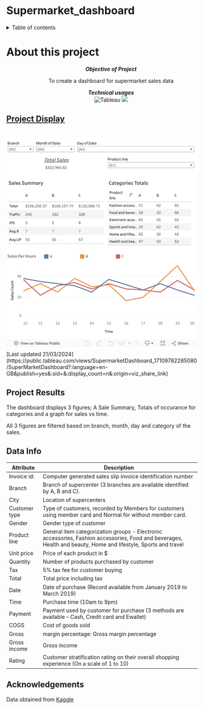 # Supermarket_dashboard

<details>
    <summary>Table of contents</summary>
        <ul>
            <a href="#about-this-project"> About this Project</a></ul>
        <ul>
            <a href="#project-display"> Project Display</a></ul>
        <ul>
            <a href="#project-results"> Project Results</a></ul>
        <ul>
            <a href="#Acknowledgements"> Acknowledgements</a></ul>



</details>

# About this project 

<div align = "center">
    <ol> 
        <ul> <b><i>Objective of Project</b></i>
                <p> To create a dashboard for supermarket sales data</ul>
        <ul><b><i>Technical usages</b></i>
            <br>
            <img src ="https://img.shields.io/badge/Tableu-10EAE3" alt="Tableau">
            <img src = "https://img.shields.io/badge/Python-38EA10"></ul>

</div>


## [Project Display](https://public.tableau.com/views/SupermarketDashboard_17109782285080/SuperMarketDashboard?:language=en-GB&publish=yes&:sid=&:display_count=n&:origin=viz_share_link)

<br>
<!-- Display image of project -->
<img src="https://github.com/PeterTramm/Supermarket_dashboard/blob/macBranch/Assests/Dashboard.png"/>
<br>
<!-- Define last update for project if necessary -->
[Last updated 21/03/2024](https://public.tableau.com/views/SupermarketDashboard_17109782285080/SuperMarketDashboard?:language=en-GB&publish=yes&:sid=&:display_count=n&:origin=viz_share_link)


## Project Results 
The dashboard displays 3 figures; A Sale Summary, Totals of occurance for categories and a graph for sales vs time. 

All 3 figures are filtered based on branch, month, day and category of the sales. 

## Data Info
| Attribute | Description |
| --- | --- |
| Invoice id:  | Computer generated sales slip invoice identification number |
| Branch | Branch of supercenter (3 branches are available identified by A, B and C). |
| City |Location of supercenters | 
| Customer type | Type of customers, recorded by Members for customers using member card and Normal for without member card. | 
|Gender | Gender type of customer |
|Product line | General item categorization groups - Electronic accessories, Fashion accessories, Food and beverages, Health and beauty, Home and lifestyle, Sports and travel |
|Unit price | Price of each product in $ |
|Quantity | Number of products purchased by customer |
|Tax | 5% tax fee for customer buying |
|Total | Total price including tax |
|Date | Date of purchase (Record available from January 2019 to March 2019) |
|Time | Purchase time (10am to 9pm) |
|Payment | Payment used by customer for purchase (3 methods are available – Cash, Credit card and Ewallet) |
|COGS | Cost of goods sold |
|Gross | margin percentage: Gross margin percentage |
|Gross income | Gross income |
|Rating | Customer stratification rating on their overall shopping experience (On a scale of 1 to 10) |

## Acknowledgements 
Data obtained from [Kaggle](https://www.kaggle.com/datasets/aungpyaeap/supermarket-sales) 


